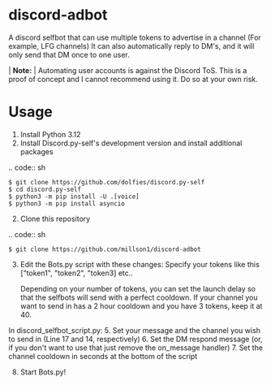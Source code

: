 # discord-adbot
A discord selfbot that can use multiple tokens to advertise in a channel (For example, LFG channels)
It can also automatically reply to DM's, and it will only send that DM once to one user.

| **Note:**
| Automating user accounts is against the Discord ToS. This is a proof of concept and I cannot recommend using it. Do so at your own risk.

# Usage
1. Install Python 3.12
2. Install Discord.py-self's development version and install additional packages
   
.. code:: sh

    $ git clone https://github.com/dolfies/discord.py-self
    $ cd discord.py-self
    $ python3 -m pip install -U .[voice]
    $ python3 -m pip install asyncio
2. Clone this repository

.. code:: sh

    $ git clone https://github.com/millson1/discord-adbot
3. Edit the Bots.py script with these changes:
   Specify your tokens like this ["token1", "token2", "token3] etc..
   
   Depending on your number of tokens, you can set the launch delay so that the selfbots will
   send with a perfect cooldown. If your channel you want to send in has a 2 hour cooldown and you have 3 tokens, keep it at 40.

In discord_selfbot_script.py:
5. Set your message and the channel you wish to send in (Line 17 and 14, respectively)
6. Set the DM respond message (or, if you don't want to use that just remove the on_message handler)
7. Set the channel cooldown in seconds at the bottom of the script

8. Start Bots.py!
